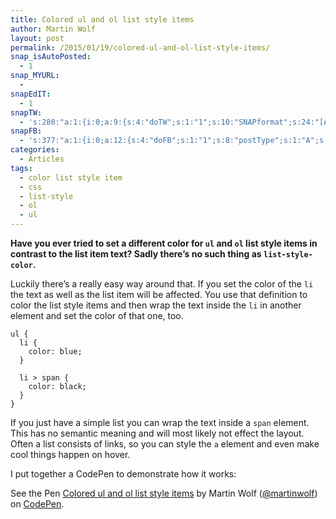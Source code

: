 ```yaml
---
title: Colored ul and ol list style items
author: Martin Wolf
layout: post
permalink: /2015/01/19/colored-ul-and-ol-list-style-items/
snap_isAutoPosted:
  - 1
snap_MYURL:
  - 
snapEdIT:
  - 1
snapTW:
  - 's:280:"a:1:{i:0;a:9:{s:4:"doTW";s:1:"1";s:10:"SNAPformat";s:24:"[Article] %TITLE%: %URL%";s:8:"attchImg";s:1:"0";s:9:"isAutoImg";s:1:"A";s:8:"imgToUse";s:0:"";s:11:"isPrePosted";s:1:"1";s:8:"isPosted";s:1:"1";s:4:"pgID";s:18:"557093676359643136";s:5:"pDate";s:19:"2015-01-19 08:34:17";}}";'
snapFB:
  - 's:377:"a:1:{i:0;a:12:{s:4:"doFB";s:1:"1";s:8:"postType";s:1:"A";s:10:"AttachPost";s:1:"2";s:10:"SNAPformat";s:35:"New post on MartinWolf.org: %TITLE%";s:9:"isAutoImg";s:1:"A";s:8:"imgToUse";s:0:"";s:9:"isAutoURL";s:1:"A";s:8:"urlToUse";s:0:"";s:11:"isPrePosted";s:1:"1";s:8:"isPosted";s:1:"1";s:4:"pgID";s:31:"711305895599362_836428299753787";s:5:"pDate";s:19:"2015-01-19 08:34:24";}}";'
categories:
  - Articles
tags:
  - color list style item
  - css
  - list-style
  - ol
  - ul
---
```

**Have you ever tried to set a different color for `ul` and `ol` list style items in contrast to the list item text? Sadly there&#8217;s no such thing as `list-style-color`.**

Luckily there&#8217;s a really easy way around that. If you set the color of the `li` the text as well as the list item will be affected. You use that definition to color the list style items and then wrap the text inside the `li` in another element and set the color of that one, too.

<!--more-->

<pre><code class="lang-scss">ul {
  li {
    color: blue;
  }

  li &gt; span {
    color: black;
  }
}</code></pre>

If you just have a simple list you can wrap the text inside a `span` element. This has no semantic meaning and will most likely not effect the layout. Often a list consists of links, so you can style the `a` element and even make cool things happen on hover.

I put together a CodePen to demonstrate how it works:

<p data-height="266" data-theme-id="3560" data-slug-hash="KwWdEK" data-default-tab="result" data-user="martinwolf" class='codepen'>
  See the Pen <a href='http://codepen.io/martinwolf/pen/KwWdEK/'>Colored ul and ol list style items</a> by Martin Wolf (<a href='http://codepen.io/martinwolf'>@martinwolf</a>) on <a href='http://codepen.io'>CodePen</a>.
</p>